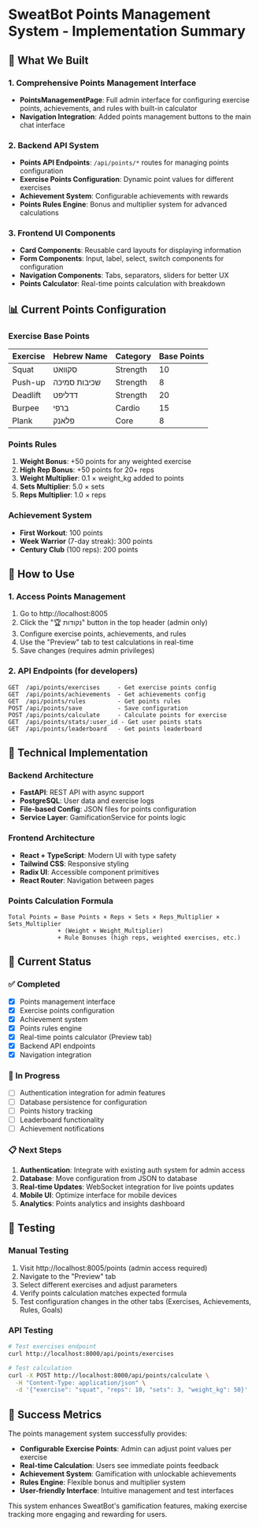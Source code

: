 # SweatBot Points Management System - Implementation Summary

## 🎯 What We Built

### 1. Comprehensive Points Management Interface
- **PointsManagementPage**: Full admin interface for configuring exercise points, achievements, and rules with built-in calculator
- **Navigation Integration**: Added points management buttons to the main chat interface

### 2. Backend API System
- **Points API Endpoints**: `/api/points/*` routes for managing points configuration
- **Exercise Points Configuration**: Dynamic point values for different exercises
- **Achievement System**: Configurable achievements with rewards
- **Points Rules Engine**: Bonus and multiplier system for advanced calculations

### 3. Frontend UI Components
- **Card Components**: Reusable card layouts for displaying information
- **Form Components**: Input, label, select, switch components for configuration
- **Navigation Components**: Tabs, separators, sliders for better UX
- **Points Calculator**: Real-time points calculation with breakdown

## 📊 Current Points Configuration

### Exercise Base Points
| Exercise | Hebrew Name | Category | Base Points |
|----------|-------------|----------|-------------|
| Squat | סקוואט | Strength | 10 |
| Push-up | שכיבות סמיכה | Strength | 8 |
| Deadlift | דדליפט | Strength | 20 |
| Burpee | ברפי | Cardio | 15 |
| Plank | פלאנק | Core | 8 |

### Points Rules
1. **Weight Bonus**: +50 points for any weighted exercise
2. **High Rep Bonus**: +50 points for 20+ reps
3. **Weight Multiplier**: 0.1 × weight_kg added to points
4. **Sets Multiplier**: 5.0 × sets
5. **Reps Multiplier**: 1.0 × reps

### Achievement System
- **First Workout**: 100 points
- **Week Warrior** (7-day streak): 300 points
- **Century Club** (100 reps): 200 points

## 🚀 How to Use

### 1. Access Points Management
1. Go to http://localhost:8005
2. Click the "🏆 נקודות" button in the top header (admin only)
3. Configure exercise points, achievements, and rules
4. Use the "Preview" tab to test calculations in real-time
5. Save changes (requires admin privileges)

### 2. API Endpoints (for developers)
```
GET  /api/points/exercises     - Get exercise points config
GET  /api/points/achievements  - Get achievements config
GET  /api/points/rules         - Get points rules
POST /api/points/save          - Save configuration
POST /api/points/calculate     - Calculate points for exercise
GET  /api/points/stats/:user_id - Get user points stats
GET  /api/points/leaderboard   - Get points leaderboard
```

## 🔧 Technical Implementation

### Backend Architecture
- **FastAPI**: REST API with async support
- **PostgreSQL**: User data and exercise logs
- **File-based Config**: JSON files for points configuration
- **Service Layer**: GamificationService for points logic

### Frontend Architecture
- **React + TypeScript**: Modern UI with type safety
- **Tailwind CSS**: Responsive styling
- **Radix UI**: Accessible component primitives
- **React Router**: Navigation between pages

### Points Calculation Formula
```
Total Points = Base Points × Reps × Sets × Reps_Multiplier × Sets_Multiplier
              + (Weight × Weight_Multiplier)
              + Rule Bonuses (high reps, weighted exercises, etc.)
```

## 📝 Current Status

### ✅ Completed
- [x] Points management interface
- [x] Exercise points configuration
- [x] Achievement system
- [x] Points rules engine
- [x] Real-time points calculator (Preview tab)
- [x] Backend API endpoints
- [x] Navigation integration

### 🔧 In Progress
- [ ] Authentication integration for admin features
- [ ] Database persistence for configuration
- [ ] Points history tracking
- [ ] Leaderboard functionality
- [ ] Achievement notifications

### 📋 Next Steps
1. **Authentication**: Integrate with existing auth system for admin access
2. **Database**: Move configuration from JSON to database
3. **Real-time Updates**: WebSocket integration for live points updates
4. **Mobile UI**: Optimize interface for mobile devices
5. **Analytics**: Points analytics and insights dashboard

## 🧪 Testing

### Manual Testing
1. Visit http://localhost:8005/points (admin access required)
2. Navigate to the "Preview" tab
3. Select different exercises and adjust parameters
4. Verify points calculation matches expected formula
5. Test configuration changes in the other tabs (Exercises, Achievements, Rules, Goals)

### API Testing
```bash
# Test exercises endpoint
curl http://localhost:8000/api/points/exercises

# Test calculation
curl -X POST http://localhost:8000/api/points/calculate \
  -H "Content-Type: application/json" \
  -d '{"exercise": "squat", "reps": 10, "sets": 3, "weight_kg": 50}'
```

## 🎉 Success Metrics

The points management system successfully provides:
- **Configurable Exercise Points**: Admin can adjust point values per exercise
- **Real-time Calculation**: Users see immediate points feedback
- **Achievement System**: Gamification with unlockable achievements
- **Rules Engine**: Flexible bonus and multiplier system
- **User-friendly Interface**: Intuitive management and test interfaces

This system enhances SweatBot's gamification features, making exercise tracking more engaging and rewarding for users.
